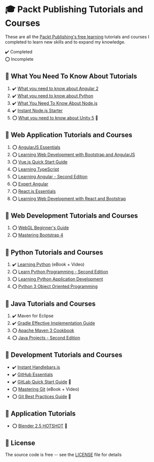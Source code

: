 # :mortar_board: Packt Publishing Tutorials and Courses

These are all the [Packt Publishing's free learning][packt] tutorials and courses I completed to learn new skills and to expand my knowledge.

:heavy_check_mark: Completed  
:o: Incomplete

## :beginner: What You Need To Know About Tutorials

1. :heavy_check_mark: [What you need to know about Angular 2](what-you-need-to-know-about-angular-2/)
2. :heavy_check_mark: [What you need to know about Python](what-you-need-to-know-about-python/)
3. :heavy_check_mark: [What You Need To Know About Node.js](what-you-need-to-know-about-nodejs/)
4. :heavy_check_mark: [Instant Node.js Starter](instant-nodejs-starter/)
5. :o: [What you need to know about Unity 5](https://github.com/learning-game-development/learning-unity-game-development/tree/master/What-you-need-to-know-about-Unity) :rocket:

## :beginner: Web Application Tutorials and Courses

1. :o: [AngularJS Essentials](angularjs-essentials/)
2. :o: [Learning Web Development with Bootstrap and AngularJS](learning-web-development-with-bootstrap-and-angularjs/)
3. :o: [Vue.js Quick Start Guide](vuejs-quick-start-guide/)
4. :o: [Learning TypeScript](learning-typescript/)
5. :o: [Learning Angular - Second Edition](learning-angular-second-edition/)
6. :o: [Expert Angular](expert-angular/)
7. :o: [React.js Essentials](reactjs-essentials/)
8. :o: [Learning Web Development with React and Bootstrap](learning-web-development-with-react-and-bootstrap/)

## :beginner: Web Development Tutorials and Courses

1. :o: [WebGL Beginner's Guide](webgl-beginners-guide/)
2. :o: [Mastering Bootstrap 4](mastering-bootstrap-4/)

## :beginner: Python Tutorials and Courses

1. :heavy_check_mark: [Learning Python](learning-python/) (eBook + Video)
2. :o: [Learn Python Programming - Second Edition](learn-python-programming-second-edition/)
3. :o: [Learning Python Application Development](learning-python-application-development/)
4. :o: [Python 3 Object Oriented Programming](python-3-object-oriented-programming/)

## :beginner: Java Tutorials and Courses

1. :heavy_check_mark: Maven for Eclipse
2. :heavy_check_mark: [Gradle Effective Implementation Guide](gradle-effective-implementation-guide/)
3. :o: [Apache Maven 3 Cookbook](apache-maven-3-cookbook/)
4. :o: [Java Projects - Second Edition](java-projects-second-edition/)

## :beginner: Development Tutorials and Courses

- :heavy_check_mark: [Instant Handlebars.js](instant-handlebars/)
- :heavy_check_mark: [GitHub Essentials](github-essentials/)
- :heavy_check_mark: [GitLab Quick Start Guide](https://www.packtpub.com/product/gitlab-quick-start-guide/9781789534344) :link:
- :o: [Mastering Git](mastering-git/) (eBook + Video)
- :o: [Git Best Practices Guide](https://www.packtpub.com/product/git-best-practices-guide/9781783553730) :link:

## :beginner: Application Tutorials

- :o: [Blender 2.5 HOTSHOT](https://github.com/learning-game-development/learning-game-development-tools/tree/master/learning-blender/blender-25-hotshot) :rocket:

## :page_with_curl: License

The source code is free -- see the [LICENSE](LICENSE) file for details

[packt]: (https://www.packtpub.com/free-learning)
